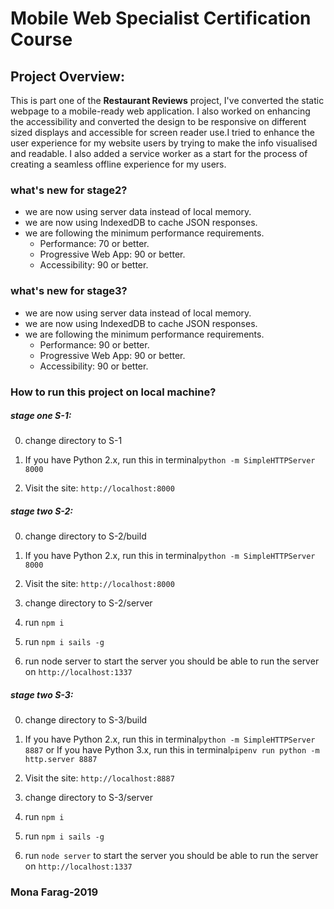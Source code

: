 # Mobile Web Specialist Certification Course

## Project Overview:

This is part one of the **Restaurant Reviews** project, I've converted the static webpage to a mobile-ready web application. I also worked on enhancing the accessibility and converted the design to be responsive on different sized displays and accessible for screen reader use.I tried to enhance the user experience for my website users by trying to make the info visualised and readable. I also added a service worker as a start for the process of creating a seamless offline experience for my users.

### what's new for stage2?

* we are now using server data instead of local memory.
* we are now using IndexedDB to cache JSON responses.
* we are following the minimum performance requirements.
    - Performance: 70 or better.
    - Progressive Web App: 90 or better.
    - Accessibility: 90 or better.


### what's new for stage3?

* we are now using server data instead of local memory.
* we are now using IndexedDB to cache JSON responses.
* we are following the minimum performance requirements.
    - Performance: 90 or better.
    - Progressive Web App: 90 or better.
    - Accessibility: 90 or better.


### How to run this project on local machine?

##### stage one S-1:

0. change directory to S-1

1. If you have Python 2.x, run this in terminal`python -m SimpleHTTPServer 8000` 

2. Visit the site: `http://localhost:8000`

##### stage two S-2:

0. change directory to S-2/build

1. If you have Python 2.x, run this in terminal`python -m SimpleHTTPServer 8000` 

2. Visit the site: `http://localhost:8000`

3. change directory to S-2/server

4. run `npm i`

5. run `npm i sails -g`

6. run node server to start the server you should be able to run the server on `http://localhost:1337`

##### stage two S-3:

0. change directory to S-3/build

1. If you have Python 2.x, run this in terminal`python -m SimpleHTTPServer 8887`
   or If you have Python 3.x, run this in terminal`pipenv run python -m http.server 8887` 

2. Visit the site: `http://localhost:8887`

3. change directory to S-3/server

4. run `npm i`

5. run `npm i sails -g`

6. run `node server` to start the server you should be able to run the server on `http://localhost:1337`

### Mona Farag-2019
### 